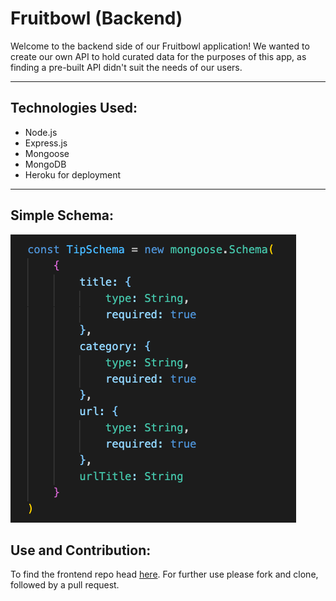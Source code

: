 # Fruitbowl (Backend)

Welcome to the backend side of our Fruitbowl application! We wanted to create our own API to hold curated data for the purposes of this app, as finding a pre-built API didn't suit the needs of our users.

---
## Technologies Used:

- Node.js
- Express.js
- Mongoose
- MongoDB
- Heroku for deployment

---

## Simple Schema:

![Schema](schema-pic.png)
## Use and Contribution:

To find the frontend repo head [here](https://github.com/jdephil/fruit-bowl-frontend). For further use please fork and clone, followed by a pull request.
